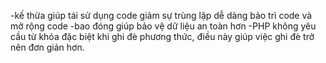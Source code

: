-kế thừa giúp tái sử dụng code giảm sự trùng lặp dễ dàng bảo trì code và mở rộng code
-bao đóng giúp bảo vệ dữ liệu an toàn hơn
-PHP không yêu cầu từ khóa đặc biệt khi ghi đè phương thức, điều này giúp việc ghi đè trở nên đơn giản hơn.